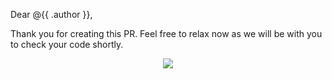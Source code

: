 Dear @{{ .author }},

Thank you for creating this PR. Feel free to relax now as we will be with you to check your code shortly.

<p align="center">
  <img src="https://media.tenor.com/y2JXkY1pXkwAAAAC/cat-computer.gif">
  <br><br>
</p>
